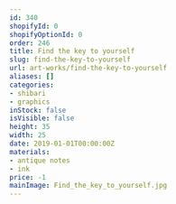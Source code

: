 ```yaml
---
id: 340
shopifyId: 0
shopifyOptionId: 0
order: 246
title: Find the key to yourself
slug: find-the-key-to-yourself
url: art-works/find-the-key-to-yourself
aliases: []
categories:
- shibari
- graphics
inStock: false
isVisible: false
height: 35
width: 25
date: 2019-01-01T00:00:00Z
materials:
- antique notes
- ink
price: -1
mainImage: Find_the_key_to_yourself.jpg
---
```


